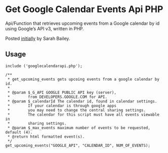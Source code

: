 # Get Google Calendar Events Api PHP

Api/Function that retrieves upcoming events from a Google calendar by id using Google’s API v3, written in PHP.

Posted [initially](https://spunmonkey.com/display-contents-google-calendar-php/) by Sarah Bailey.

## Usage

```
include ('googlecalendarapi.php');

/**
 * get_upcoming_events gets upcoing events from a google calendar by id.
 *
 * @param $_G_API GOOGLE PUBLIC API key (server),
 *        from DEVELOPERS.GOOGLE.COM for API.
 * @param $_calendarId The calendar id, found in calendar settings.
 *        If your calendar is through google apps
 *        you may need to change the central sharing settings.
 *        The calendar for this script must have all events viewable in
 *        sharing settings.
 * @param $_max_events maximum number of events to be requested, default (4).
 * @return html formatted event(s).
 */
get_upcoming_events("GOOGLE_API", "CALENDAR_ID", NUM_OF_EVENTS);
```
